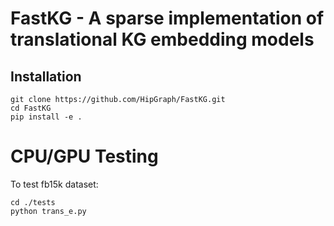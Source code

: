 # FastKG - A sparse implementation of translational KG embedding models

## Installation
    
    git clone https://github.com/HipGraph/FastKG.git
    cd FastKG
    pip install -e .

# CPU/GPU Testing
To test fb15k dataset:

    cd ./tests
    python trans_e.py

